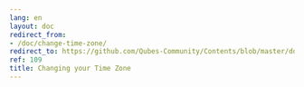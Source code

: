 ```yaml
---
lang: en
layout: doc
redirect_from:
- /doc/change-time-zone/
redirect_to: https://github.com/Qubes-Community/Contents/blob/master/docs/configuration/change-time-zone.md
ref: 109
title: Changing your Time Zone
---
```

